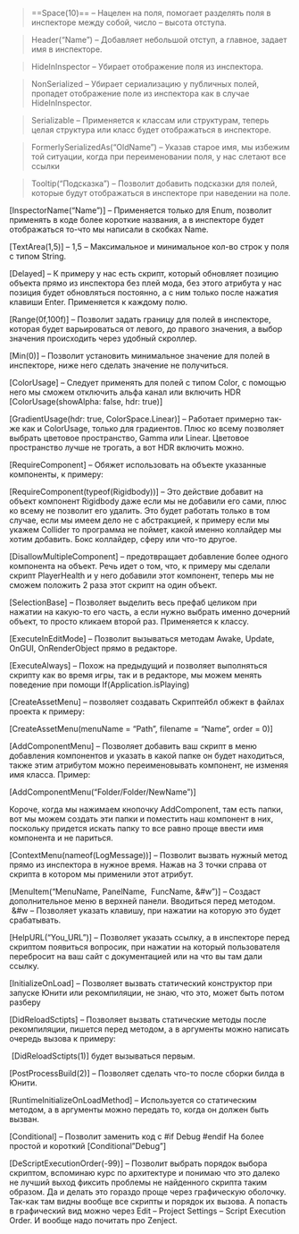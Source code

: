 > ==Space(10)== – Нацелен на поля, помогает разделять поля в инспекторе между собой, число – высота отступа.

> Header(“Name”) – Добавляет небольшой отступ, а главное, задает имя в инспекторе.

> HideInInspector – Убирает отображение поля из инспектора.

> NonSerialized – Убирает сериализацию у публичных полей, пропадет отображение поле из инспектора как в случае HideInInspector.

> Serializable – Применяется к классам или структурам, теперь целая структура или класс будет отображаться в инспекторе.

> FormerlySerializedAs(“OldName”) – Указав старое имя, мы избежим той ситуации, когда при переименовании поля, у нас слетают все ссылки

> Tooltip(“Подсказка”) – Позволит добавить подсказки для полей, которые будут отображаться в инспекторе при наведении на поле.

[InspectorName(“Name”)] – Применяется только для Enum, позволит применять в коде более короткие названия, а в инспекторе будет отображаться то-что мы написали в скобках Name.

[TextArea(1,5)] – 1,5 – Максимальное и минимальное кол-во строк у поля с типом String.

[Delayed] – К примеру у нас есть скрипт, который обновляет позицию объекта прямо из инспектора без плей мода, без этого атрибута у нас позиция будет обновляться постоянно, а с ним только после нажатия клавиши Enter. Применяется к каждому полю.

[Range(0f,100f)] – Позволит задать границу для полей в инспекторе, которая будет варьироваться от левого, до правого значения, а выбор значения происходить через удобный скроллер.

[Min(0)] – Позволит установить минимальное значение для полей в инспекторе, ниже него сделать значение не получиться.

[ColorUsage] – Следует применять для полей с типом Color, с помощью него мы сможем отключить альфа канал или включить HDR [ColorUsage(showAlpha: false, hdr: true)]

[GradientUsage(hdr: true, ColorSpace.Linear)] – Работает примерно так-же как и ColorUsage, только для градиентов. Плюс ко всему позволяет выбрать цветовое пространство, Gamma или Linear. Цветовое пространство лучше не трогать, а вот HDR включить можно.

[RequireComponent] – Обяжет использовать на объекте указанные компоненты, к примеру:

[RequireComponent(typeof(Rigidbody))] – Это действие добавит на объект компонент Rigidbody даже если мы не добавили его сами, плюс ко всему не позволит его удалить. Это будет работать только в том случае, если мы имеем дело не с абстракцией, к примеру если мы укажем Collider то программа не поймет, какой именно коллайдер мы хотим добавить. Бокс коллайдер, сферу или что-то другое.

[DisallowMultipleComponent] – предотвращает добавление более одного компонента на объект. Речь идет о том, что, к примеру мы сделали скрипт PlayerHealth и у него добавили этот компонент, теперь мы не сможем положить 2 раза этот скрипт на один объект.

[SelectionBase] – Позволяет выделить весь префаб целиком при нажатии на какую-то его часть, а если нужно выбрать именно дочерний объект, то просто кликаем второй раз. Применяется к классу.

[ExecuteInEditMode] – Позволит вызываться методам Awake, Update, OnGUI, OnRenderObject прямо в редакторе.

[ExecuteAlways] – Похож на предыдущий и позволяет выполняться скрипту как во время игры, так и в редакторе, мы можем менять поведение при помощи If(Application.isPlaying)

[CreateAssetMenu] – позволяет создавать Скриптейбл обжект в файлах проекта к примеру:

[CreateAssetMenu(menuName = “Path”, filename = “Name”, order = 0)]

[AddComponentMenu] – Позволяет добавить ваш скрипт в меню добавления компонентов и указать в какой папке он будет находиться, также этим атрибутом можно переименовывать компонент, не изменяя имя класса. Пример:

[AddComponentMenu(“Folder/Folder/NewName”)]

Короче, когда мы нажимаем кнопочку AddComponent, там есть папки, вот мы можем создать эти папки и поместить наш компонент в них, поскольку придется искать папку то все равно проще ввести имя компонента и не париться.

[ContextMenu(nameof(LogMessage))] – Позволит вызвать нужный метод прямо из инспектора в нужное время. Нажав на 3 точки справа от скрипта в котором мы применили этот атрибут.

[MenuItem(“MenuName, PanelName,  FuncName, &#w”)] – Создаст дополнительное меню в верхней панели. Вводиться перед методом.  &#w – Позволяет указать клавишу, при нажатии на которую это будет срабатывать.

[HelpURL(“You_URL”)] – Позволяет указать ссылку, а в инспекторе перед скриптом появиться вопросик, при нажатии на который пользователя перебросит на ваш сайт с документацией или на что вы там дали ссылку.

[InitializeOnLoad] – Позволяет вызвать статический конструктор при запуске Юнити или рекомпиляции, не знаю, что это, может быть потом разберу

[DidReloadSctipts] – Позволяет вызвать статические методы после рекомпиляции, пишется перед методом, а в аргументы можно написать очередь вызова к примеру:

 [DidReloadSctipts(1)] будет вызываться первым.

[PostProcessBuild(2)] – Позволяет сделать что-то после сборки билда в Юнити.

[RuntimeInitializeOnLoadMethod] – Используется со статическим методом, а в аргументы можно передать то, когда он должен быть вызван.

[Conditional] – Позволит заменить код с #if Debug #endif На более простой и короткий [Conditional”Debug”]

[DeScriptExecutionOrder(-99)] – Позволит выбрать порядок выбора скриптом, вспоминаю курс по архитектуре и понимаю что это далеко не лучший выход фиксить проблемы не найденного скрипта таким образом. Да и делать это гораздо проще через графическую оболочку. Так-как там видны вообще все скрипты и порядок их вызова. А попасть в графический вид можно через Edit – Project Settings – Script Execution Order. И вообще надо почитать про Zenject.